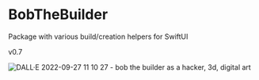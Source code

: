 # BobTheBuilder

Package with various build/creation helpers for SwiftUI

v0.7

![DALL·E 2022-09-27 11 10 27 - bob the builder as a hacker, 3d, digital art](https://user-images.githubusercontent.com/21968377/192570844-03afc910-b6c7-4068-87a8-1f1da2b964c0.png)
